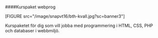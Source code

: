 ####Kurspaket webprog

[FIGURE src="/image/snapvt16/bth-kvall.jpg?sc=banner3"]

Kurspaketet för dig som vill jobba med programmering i HTML, CSS, PHP och databaser i webbmiljö.
